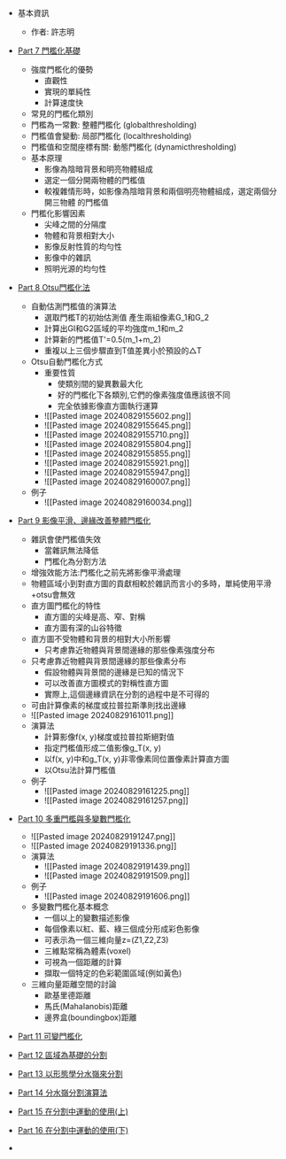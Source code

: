- 基本資訊
	- 作者: 許志明

- [Part 7 門檻化基礎](https://www.youtube.com/watch?v=PHQh01u_INY&list=PLI6pJZaOCtF2fjFxpVGAqWgENVZw69QD2&index=81&pp=iAQB)
	- 強度門檻化的優勢 
		- 直觀性 
		- 實現的單純性 
		- 計算速度快
	- 常見的門檻化類別 
	- 門檻為一常數: 整體門檻化 (globalthresholding) 
	- 門檻值會變動: 局部門檻化 (localthresholding) 
	- 門檻值和空間座標有關: 動態門檻化 (dynamicthresholding)
	- 基本原理 
		- 影像為陰暗背景和明亮物體組成
		- 選定一個分開兩物體的門檻值
		- 較複雜情形時，如影像為陰暗背景和兩個明亮物體組成，選定兩個分開三物體 的門檻值
	- 門檻化影響因素 
		- 尖峰之間的分隔度 
		- 物體和背景相對大小 
		- 影像反射性質的均勻性 
		- 影像中的雜訊 
		- 照明光源的均勻性
- [Part 8 Otsu門檻化法](https://www.youtube.com/watch?v=tkAhzM60H0Y&list=PLI6pJZaOCtF2fjFxpVGAqWgENVZw69QD2&index=82&pp=iAQB)
	- 自動估測門檻值的演算法 
		- 選取門檻T的初始估測值 產生兩組像素G_1和G_2 
		- 計算出GI和G2區域的平均強度m_1和m_2 
		- 計算新的門檻值T'=0.5(m_1+m_2)
		- 重複以上三個步驟直到T值差異小於預設的△T
	- Otsu自動門檻化方式
		- 重要性質 
			- 使類別間的變異數最大化 
			- 好的門檻化下各類別,它們的像素強度值應該很不同 
			- 完全依據影像直方圖執行運算
		- ![[Pasted image 20240829155602.png]]
		- ![[Pasted image 20240829155645.png]]
		- ![[Pasted image 20240829155710.png]]
		- ![[Pasted image 20240829155804.png]]
		- ![[Pasted image 20240829155855.png]]
		- ![[Pasted image 20240829155921.png]]
		- ![[Pasted image 20240829155947.png]]
		- ![[Pasted image 20240829160007.png]]
	- 例子
		- ![[Pasted image 20240829160034.png]]
- [Part 9 影像平滑、邊緣改善整體門檻化](https://www.youtube.com/watch?v=uk8Uuh196Bk&list=PLI6pJZaOCtF2fjFxpVGAqWgENVZw69QD2&index=83&pp=iAQB)
	- 雜訊會使門檻值失效 
		- 當雜訊無法降低 
		- 門檻化為分割方法 
	- 增強效能方法:門檻化之前先將影像平滑處理
	- 物體區域小到對直方圖的貢獻相較於雜訊而言小的多時，單純使用平滑+otsu會無效
	- 直方圖門檻化的特性 
		- 直方圖的尖峰是高、窄、對稱 
		- 直方圖有深的山谷特徵 
	- 直方圖不受物體和背景的相對大小所影響 
		- 只考慮靠近物體與背景間邊緣的那些像素強度分布
	- 只考慮靠近物體與背景間邊緣的那些像素分布 
		- 假設物體與背景間的邊緣是已知的情況下 
		- 可以改善直方圖模式的對稱性直方圖 
		- 實際上,這個邊緣資訊在分割的過程中是不可得的
	- 可由計算像素的梯度或拉普拉斯準則找出邊緣
	- ![[Pasted image 20240829161011.png]]
	- 演算法 
		- 計算影像f(x, y)梯度或拉普拉斯絕對值 
		- 指定門檻值形成二值影像g_T(x, y)
		- 以f(x, y)中和g_T(x, y)非零像素同位置像素計算直方圖 
		- 以Otsu法計算門檻值
	- 例子
		- ![[Pasted image 20240829161225.png]]
		- ![[Pasted image 20240829161257.png]]
- [Part 10 多重門檻與多變數門檻化](https://www.youtube.com/watch?v=Snpfp16nt3Y&list=PLI6pJZaOCtF2fjFxpVGAqWgENVZw69QD2&index=84&pp=iAQB)
	- ![[Pasted image 20240829191247.png]]
	- ![[Pasted image 20240829191336.png]]
	- 演算法
		- ![[Pasted image 20240829191439.png]]
		- ![[Pasted image 20240829191509.png]]
	- 例子
		- ![[Pasted image 20240829191606.png]]
	- 多變數門檻化基本概念 
		- 一個以上的變數描述影像 
		- 每個像素以紅、藍、綠三個成分形成彩色影像 
		- 可表示為一個三維向量z=(Z1,Z2,Z3) 
		- 三維點常稱為體素(voxel)
		- 可視為一個距離的計算 
		- 擷取一個特定的色彩範圍區域(例如黃色)
	- 三維向量距離空間的討論 
		- 歐基里德距離 
		- 馬氏(MahaIanobis)距離 
		- 邊界盒(boundingbox)距離
- [Part 11 可變門檻化](https://www.youtube.com/watch?v=7aw3ST4OOMg&list=PLI6pJZaOCtF2fjFxpVGAqWgENVZw69QD2&index=85&pp=iAQB)
- [Part 12 區域為基礎的分割](https://www.youtube.com/watch?v=XGWqMNCbsio&list=PLI6pJZaOCtF2fjFxpVGAqWgENVZw69QD2&index=86&pp=iAQB)
- [Part 13 以形態學分水嶺來分割](https://www.youtube.com/watch?v=0pt_BhCNWgw&list=PLI6pJZaOCtF2fjFxpVGAqWgENVZw69QD2&index=87&pp=iAQB)
- [Part 14 分水嶺分割演算法](https://www.youtube.com/watch?v=h5FiqMp-Iq8&list=PLI6pJZaOCtF2fjFxpVGAqWgENVZw69QD2&index=88&pp=iAQB)
- [Part 15 在分割中運動的使用(上)](https://www.youtube.com/watch?v=ymwZOiL74i0&list=PLI6pJZaOCtF2fjFxpVGAqWgENVZw69QD2&index=89&pp=iAQB)
- [Part 16 在分割中運動的使用(下)](https://www.youtube.com/watch?v=ZdhAeumAE1M&list=PLI6pJZaOCtF2fjFxpVGAqWgENVZw69QD2&index=90&pp=iAQB)
- 